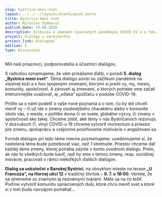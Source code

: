 ```yaml
---
slug: bystrica-meni-svet
layout: ../../../layouts/EventLayout.astro
title: Bystrica mení svet
author: Miroslav Šimkovič
publish_date: 10.09.2020
description: Diskusia o zmenách vyvolaných pandémiou COVID-19 a o tom, aké témy sú pre obyvateľov Banskej Bystrice rezonujúce v súčasnosti.
project: Dialógy s verejnosťou
project_link: dialogues
edition: 5
type: Discussion
---
```


Milí naši priaznivci, podporovatelia a účastníci dialógov,

S radosťou oznamujeme, že vám prinášame ďalší, v poradí **5. dialóg „Bystrica mení svet“**. Téma dialógu súvisí so zážitkom pandémie na vlastnej koži a s ňou spojenými zmenami, ktorými si prešli vy, my, mesto, komunity, spoločnosť. A zároveň aj zmenami, o ktorých potrebe sme začali intenzívnejšie uvažovať, aj „vďaka“ spúšťaču v podobe COVID-19.

Príďte sa s nami podeliť o vaše nové poznania a o tom, čo by ste chceli meniť vy – či už ide o zmeny osobnejšieho charakteru alebo v komunite okolo vás, v meste, v politike doma či vo svete, globálne výzvy, či zmeny v spoločnosti ako takej. Chceme zistiť, aké témy v nás Bystričanoch rezonujú. V dozvukoch (1. vlny) COVID-u 19 chceme vytvoriť momentum a priestor pre zmenu, spoluprácu a vzájomné posilňovanie motivácie v angažovaní sa.

Formát dialógov pri tejto téme mierne pozmeňujeme: uvedomujeme si, že nastolená téma bude potrebovať viac, než 1 stretnutie. Priestor chceme dať každej téme zmeny, ktorej potreba zaznie v tomto úvodnom dialógu. Preto, ak nás to všetkých bude baviť, radi by sme s témou zmeny, resp. sociálnej inovácie, pracovali v rámci niekoľkých ďalších dialógov.

**Dialóg sa uskutoční v Banskej Bystrici**, na obvyklom mieste na terase **„U Francúza“, na Hornej ulici 12** v tradičný štvrtok – **9. 7. o 18:00**. Veríme, že sa stretneme so známymi aj neznámymi tvárami. Máte sa na čo tešiť. Poďme vytvoriť komunitu spriaznených duší, ktoré chcú meniť svet a ktoré si v tom budú navzájom pomáhať…
